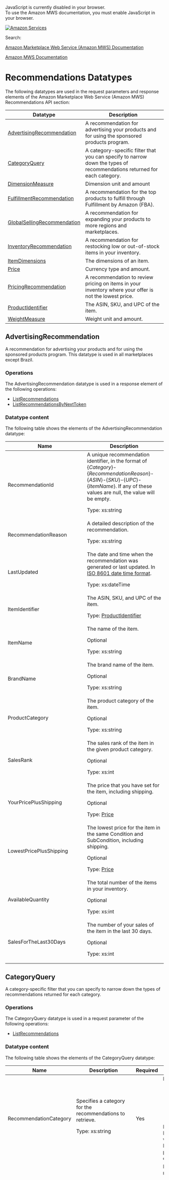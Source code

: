 <div id="MWSDX_noscript">

JavaScript is currently disabled in your browser.  
To use the Amazon MWS documentation, you must enable JavaScript in your
browser.

</div>

<div id="MWSDX_divtop">

[![Amazon
Services](https://images-na.ssl-images-amazon.com/images/G/08/mwsportal/fr_FR/amazonservices.gif "Amazon Services")](http://services.amazon.fr)

<div id="MWSDX_search">

<span id="MWSDX_searchlbl">Search:</span>

</div>

  
<span id="MWSDX_titlebar">[Amazon Marketplace Web Service (Amazon MWS)
Documentation](https://developer.amazonservices.fr/gp/mws/docs.html)</span>

</div>

<div id="MWSDX_divbottom">

<div id="MWSDX_divleft">

<div id="MWSDX_toc">

</div>

</div>

<div id="MWSDX_divright">

<div id="MWSDX_content">

<span id="MWSDX_breadcrumbs">[Amazon MWS
Documentation](https://developer.amazonservices.fr/gp/mws/docs.html)</span>

<div id="Recommendations_Datatypes" class="nested0">

# Recommendations Datatypes

<div class="body">

The following datatypes are used in the request parameters and response
elements of the <span class="ph">Amazon Marketplace Web Service (Amazon
MWS)</span> <span class="ph">Recommendations API section</span>:

<div class="tablenoborder">

| Datatype                                                                                                                                                                                                                                      | Description                                                                                                                                     |
|-----------------------------------------------------------------------------------------------------------------------------------------------------------------------------------------------------------------------------------------------|-------------------------------------------------------------------------------------------------------------------------------------------------|
| <a href="#AdvertisingRecommendation" class="xref" title="A recommendation for advertising your products and for using the sponsored products program. This datatype is used in all marketplaces except Brazil.">AdvertisingRecommendation</a> | <span class="ph">A recommendation for advertising your products and for using the sponsored products program.</span>                            |
| <a href="#CategoryQuery" class="xref" title="A category-specific filter that you can specify to narrow down the types of recommendations returned for each category.">CategoryQuery</a>                                                       | <span class="ph">A category-specific filter that you can specify to narrow down the types of recommendations returned for each category.</span> |
| <a href="#DimensionMeasure" class="xref">DimensionMeasure</a>                                                                                                                                                                                 | <span class="ph">Dimension unit and amount</span>                                                                                               |
| <a href="#FulfillmentRecommendation" class="xref" title="A recommendation for the top products to fulfill through Fulfillment by Amazon (FBA). This datatype is used in all marketplaces except Brazil.">FulfillmentRecommendation</a>        | <span class="ph">A recommendation for the top products to fulfill through Fulfillment by Amazon (FBA).</span>                                   |
| <a href="#GlobalSellingRecommendation" class="xref" title="A recommendation for expanding your products to more regions and marketplaces.">GlobalSellingRecommendation</a>                                                                    | <span class="ph">A recommendation for expanding your products to more regions and marketplaces.</span>                                          |
| <a href="#InventoryRecommendation" class="xref" title="A recommendation for restocking low or out-of-stock items in your inventory.">InventoryRecommendation</a>                                                                              | <span class="ph">A recommendation for restocking low or out-of-stock items in your inventory.</span>                                            |
| <a href="#ItemDimensions" class="xref" title="The dimensions of an item.">ItemDimensions</a>                                                                                                                                                  | <span class="ph">The dimensions of an item.</span>                                                                                              |
| <a href="#Price" class="xref" title="Currency type and amount.">Price</a>                                                                                                                                                                     | <span class="ph">Currency type and amount.</span>                                                                                               |
| <a href="#PricingRecommendation" class="xref" title="A recommendation to review pricing on items in your inventory where your offer is not the lowest price.">PricingRecommendation</a>                                                       | <span class="ph">A recommendation to review pricing on items in your inventory where your offer is not the lowest price.</span>                 |
| <a href="#ProductIdentifier" class="xref" title="The ASIN, SKU, and UPC of the item.">ProductIdentifier</a>                                                                                                                                   | <span class="ph">The ASIN, SKU, and UPC of the item.</span>                                                                                     |
| <a href="#WeightMeasure" class="xref" title="Weight unit and amount.">WeightMeasure</a>                                                                                                                                                       | <span class="ph">Weight unit and amount.</span>                                                                                                 |

</div>

</div>

<div id="AdvertisingRecommendation" class="topic nested1">

## AdvertisingRecommendation

<div class="body">

<span class="ph">A recommendation for advertising your products and for
using the sponsored products program.</span> <span class="ph">This
datatype is used in all marketplaces except Brazil.</span>

<div class="section">

### Operations

The <span class="keyword parmname">AdvertisingRecommendation</span>
datatype is used in a response element of the following operations:

-   <a href="Recommendations_ListRecommendations.md" class="xref" title="Returns your active recommendations for a specific category or for all categories for a specific marketplace.">ListRecommendations</a>
-   <a href="Recommendations_ListRecommendationsByNextToken.md" class="xref" title="Returns the next page of recommendations using the NextToken parameter.">ListRecommendationsByNextToken</a>

</div>

<div class="section">

### Datatype content

The following table shows the elements of the <span
class="keyword parmname">AdvertisingRecommendation</span> datatype:

<div class="tablenoborder">

<table class="table" data-cellpadding="4" data-cellspacing="0" data-summary="" data-frame="border" data-border="1" data-rules="all">
<colgroup>
<col style="width: 50%" />
<col style="width: 50%" />
</colgroup>
<thead class="thead" data-align="left">
<tr class="header row">
<th id="d265800e393" class="entry" data-valign="top" width="33.33333333333333%">Name</th>
<th id="d265800e396" class="entry" data-valign="top" width="66.66666666666666%">Description</th>
</tr>
</thead>
<tbody class="tbody">
<tr class="odd row">
<td class="entry" data-valign="top" width="33.33333333333333%" headers="d265800e393 "><span class="keyword parmname">RecommendationId</span></td>
<td class="entry" data-valign="top" width="66.66666666666666%" headers="d265800e396 ">A unique recommendation identifier, in the format of {<var class="keyword varname">Category</var>}-{<var class="keyword varname">RecommendationReason</var>}-{<var class="keyword varname">ASIN</var>}-{<var class="keyword varname">SKU</var>}-{<var class="keyword varname">UPC</var>}-{<var class="keyword varname">ItemName</var>}. If any of these values are null, the value will be empty.
<p><span class="ph">Type: xs:string</span></p></td>
</tr>
<tr class="even row">
<td class="entry" data-valign="top" width="33.33333333333333%" headers="d265800e393 "><span class="keyword parmname">RecommendationReason</span></td>
<td class="entry" data-valign="top" width="66.66666666666666%" headers="d265800e396 ">A detailed description of the recommendation.
<p><span class="ph">Type: xs:string</span></p></td>
</tr>
<tr class="odd row">
<td class="entry" data-valign="top" width="33.33333333333333%" headers="d265800e393 "><span class="keyword parmname">LastUpdated</span></td>
<td class="entry" data-valign="top" width="66.66666666666666%" headers="d265800e396 ">The date and time when the recommendation was generated or last updated. In <span class="ph"><a href="../dev_guide/DG_ISO8601.md" class="xref">ISO 8601 date time format</a></span>.
<p><span class="ph">Type: xs:dateTime</span></p></td>
</tr>
<tr class="even row">
<td class="entry" data-valign="top" width="33.33333333333333%" headers="d265800e393 "><span class="keyword parmname">ItemIdentifier</span></td>
<td class="entry" data-valign="top" width="66.66666666666666%" headers="d265800e396 ">The ASIN, SKU, and UPC of the item.
<p>Type: <a href="#ProductIdentifier" class="xref" title="The ASIN, SKU, and UPC of the item.">ProductIdentifier</a></p></td>
</tr>
<tr class="odd row">
<td class="entry" data-valign="top" width="33.33333333333333%" headers="d265800e393 "><span class="keyword parmname">ItemName</span></td>
<td class="entry" data-valign="top" width="66.66666666666666%" headers="d265800e396 ">The name of the item.
<p>Optional</p>
<p><span class="ph">Type: xs:string</span></p></td>
</tr>
<tr class="even row">
<td class="entry" data-valign="top" width="33.33333333333333%" headers="d265800e393 "><span class="keyword parmname">BrandName</span></td>
<td class="entry" data-valign="top" width="66.66666666666666%" headers="d265800e396 ">The brand name of the item.
<p>Optional</p>
<p><span class="ph">Type: xs:string</span></p></td>
</tr>
<tr class="odd row">
<td class="entry" data-valign="top" width="33.33333333333333%" headers="d265800e393 "><span class="keyword parmname">ProductCategory</span></td>
<td class="entry" data-valign="top" width="66.66666666666666%" headers="d265800e396 ">The product category of the item.
<p>Optional</p>
<p><span class="ph">Type: xs:string</span></p></td>
</tr>
<tr class="even row">
<td class="entry" data-valign="top" width="33.33333333333333%" headers="d265800e393 "><span class="keyword parmname">SalesRank</span></td>
<td class="entry" data-valign="top" width="66.66666666666666%" headers="d265800e396 ">The sales rank of the item in the given product category.
<p>Optional</p>
<p><span class="ph">Type: xs:int</span></p></td>
</tr>
<tr class="odd row">
<td class="entry" data-valign="top" width="33.33333333333333%" headers="d265800e393 "><span class="keyword parmname">YourPricePlusShipping</span></td>
<td class="entry" data-valign="top" width="66.66666666666666%" headers="d265800e396 ">The price that you have set for the item, including shipping.
<p>Optional</p>
<p>Type: <a href="#Price" class="xref" title="Currency type and amount.">Price</a></p></td>
</tr>
<tr class="even row">
<td class="entry" data-valign="top" width="33.33333333333333%" headers="d265800e393 "><span class="keyword parmname">LowestPricePlusShipping</span></td>
<td class="entry" data-valign="top" width="66.66666666666666%" headers="d265800e396 ">The lowest price for the item in the same <span class="keyword parmname">Condition</span> and <span class="keyword parmname">SubCondition</span>, including shipping.
<p>Optional</p>
<p>Type: <a href="#Price" class="xref" title="Currency type and amount.">Price</a></p></td>
</tr>
<tr class="odd row">
<td class="entry" data-valign="top" width="33.33333333333333%" headers="d265800e393 "><span class="keyword parmname">AvailableQuantity</span></td>
<td class="entry" data-valign="top" width="66.66666666666666%" headers="d265800e396 ">The total number of the items in your inventory.
<p>Optional</p>
<p><span class="ph">Type: xs:int</span></p></td>
</tr>
<tr class="even row">
<td class="entry" data-valign="top" width="33.33333333333333%" headers="d265800e393 "><span class="keyword parmname">SalesForTheLast30Days</span></td>
<td class="entry" data-valign="top" width="66.66666666666666%" headers="d265800e396 ">The number of your sales of the item in the last 30 days.
<p>Optional</p>
<p><span class="ph">Type: xs:int</span></p></td>
</tr>
</tbody>
</table>

</div>

</div>

</div>

</div>

<div id="CategoryQuery" class="topic nested1">

## CategoryQuery

<div class="body">

<span class="ph">A category-specific filter that you can specify to
narrow down the types of recommendations returned for each
category.</span>

<div class="section">

### Operations

The <span class="keyword parmname">CategoryQuery</span> datatype is used
in a request parameter of the following operations:

-   <a href="Recommendations_ListRecommendations.md" class="xref" title="Returns your active recommendations for a specific category or for all categories for a specific marketplace.">ListRecommendations</a>

</div>

<div class="section">

### Datatype content

The following table shows the elements of the <span
class="keyword parmname">CategoryQuery</span> datatype:

<div class="tablenoborder">

<table class="table" data-cellpadding="4" data-cellspacing="0" data-summary="" data-frame="border" data-border="1" data-rules="all">
<colgroup>
<col style="width: 25%" />
<col style="width: 25%" />
<col style="width: 25%" />
<col style="width: 25%" />
</colgroup>
<thead class="thead" data-align="left">
<tr class="header row">
<th id="d265800e775" class="entry" data-valign="top" width="22.22222222222222%">Name</th>
<th id="d265800e778" class="entry" data-valign="top" width="33.33333333333333%">Description</th>
<th id="d265800e781" class="entry" data-valign="top" width="11.11111111111111%">Required</th>
<th id="d265800e784" class="entry" data-valign="top" width="33.33333333333333%">Valid values</th>
</tr>
</thead>
<tbody class="tbody">
<tr class="odd row">
<td class="entry" data-valign="top" width="22.22222222222222%" headers="d265800e775 "><span class="keyword parmname">RecommendationCategory</span></td>
<td class="entry" data-valign="top" width="33.33333333333333%" headers="d265800e778 ">Specifies a category for the recommendations to retrieve.
<p><span class="ph">Type: xs:string</span></p></td>
<td class="entry" data-valign="top" width="11.11111111111111%" headers="d265800e781 ">Yes</td>
<td class="entry" data-valign="top" width="33.33333333333333%" headers="d265800e784 "><span class="keyword parmname">RecommendationCategory</span> values:
<ul>
<li><var class="keyword varname">Selection</var></li>
<li><var class="keyword varname">Fulfillment</var></li>
<li><var class="keyword varname">ListingQuality</var></li>
<li><var class="keyword varname">GlobalSelling</var></li>
<li><var class="keyword varname">Advertising</var></li>
</ul>
<div class="note note">
<span class="notetitle">Note:</span> If you specify a <span class="keyword parmname">RecommendationCategory</span> value here that was not specified in the <span class="keyword parmname">RecommendationCategory</span> request parameter to the <span class="keyword apiname">ListRecommendations</span> operation, then this value is ignored.
</div></td>
</tr>
<tr class="even row">
<td class="entry" data-valign="top" width="22.22222222222222%" headers="d265800e775 "><span class="keyword parmname">FilterOptions</span></td>
<td class="entry" data-valign="top" width="33.33333333333333%" headers="d265800e778 ">Specifies the filters to apply to narrow down the recommendations to return for the given recommendation category.
<p>Filters are specified as a list of <var class="keyword varname">FilterName=FilterValue</var> pairs. For more information, see the <a href="Recommendations_ListRecommendations.md#Examples" class="xref">examples</a> for the <span class="keyword apiname">ListRecommendations</span> operation.</p></td>
<td class="entry" data-valign="top" width="11.11111111111111%" headers="d265800e781 ">Yes</td>
<td class="entry" data-valign="top" width="33.33333333333333%" headers="d265800e784 "><span class="keyword parmname">FilterOptions</span> values for <var class="keyword varname">ListingQuality</var> recommendations:
<ul>
<li><var class="keyword varname">QualitySet=Defect</var> Filter for listings that have a defect, but the listing is still valid. For example, this query will return listings where there is no detailed description.</li>
<li><var class="keyword varname">QualitySet=Quarantine</var> Filter for listings that are being suppressed from the catalog because they do not meet Amazon's standards. For example, this query will return listings where there is no main image.</li>
<li><var class="keyword varname">ListingStatus=Active</var> Filter for active inventory items only. Returns items within inventory that are set to active status.</li>
<li><var class="keyword varname">ListingStatus=Inactive</var> Filter for inactive inventory items only. Returns items within inventory that are set to inactive status.</li>
</ul>
<p><span class="keyword parmname">FilterOptions</span> values for <var class="keyword varname">Selection</var>, <var class="keyword varname">Fulfillment</var>, <var class="keyword varname">GlobalSelling</var>, and <var class="keyword varname">Advertising</var> recommendations:</p>
<ul>
<li><var class="keyword varname">BrandName=&lt;BrandName&gt;</var> - Filter for recommendations that apply to the specified brand name.</li>
<li><var class="keyword varname">ProductCategory=&lt;ProductCategory&gt;</var> - Filter for recommendations that apply to the specified product category.</li>
</ul>
<p><span class="keyword parmname">FilterOptions</span> values for <var class="keyword varname">Selection</var> recommendations:</p>
<ul>
<li><var class="keyword varname">IncludeCommonRecommendations=true</var> - Include <var class="keyword varname">Selection</var> recommendations common to all sellers in addition to seller-specific recommendations.</li>
<li><var class="keyword varname">IncludeCommonRecommendations=false</var> - Do not include <var class="keyword varname">Selection</var> recommendations common to all sellers. Only include seller-specific recommendations.</li>
</ul></td>
</tr>
</tbody>
</table>

</div>

</div>

</div>

</div>

<div id="DimensionMeasure" class="topic nested1">

## DimensionMeasure

<div class="body">

<div class="section">

### Operations

The <span class="keyword parmname">DimensionMeasure</span> datatype is
used in a response element of the following operations:

-   <a href="Recommendations_ListRecommendations.md" class="xref" title="Returns your active recommendations for a specific category or for all categories for a specific marketplace.">ListRecommendations</a>
-   <a href="Recommendations_ListRecommendationsByNextToken.md" class="xref" title="Returns the next page of recommendations using the NextToken parameter.">ListRecommendationsByNextToken</a>

</div>

<div class="section">

### Datatype content

The following table shows the elements of the <span
class="keyword parmname">DimensionMeasure</span> datatype:

<div class="tablenoborder">

<table id="DimensionMeasure__table_o4g_glf_hk" class="table" data-cellpadding="4" data-cellspacing="0" data-summary="" data-frame="border" data-border="1" data-rules="all">
<colgroup>
<col style="width: 50%" />
<col style="width: 50%" />
</colgroup>
<thead class="thead" data-align="left">
<tr class="header row">
<th id="d265800e1074" class="entry" data-valign="top" width="33.33333333333333%">Name</th>
<th id="d265800e1077" class="entry" data-valign="top" width="66.66666666666666%">Description</th>
</tr>
</thead>
<tbody class="tbody">
<tr class="odd row">
<td class="entry" data-valign="top" width="33.33333333333333%" headers="d265800e1074 "><span class="keyword parmname">Value</span></td>
<td class="entry" data-valign="top" width="66.66666666666666%" headers="d265800e1077 ">The value of the measurement.
<p><span class="ph">Type: xs:decimal</span></p></td>
</tr>
<tr class="even row">
<td class="entry" data-valign="top" width="33.33333333333333%" headers="d265800e1074 "><span class="keyword parmname">Unit</span></td>
<td class="entry" data-valign="top" width="66.66666666666666%" headers="d265800e1077 ">The unit of the measurement.
<p><span class="ph">Type: xs:string</span></p></td>
</tr>
</tbody>
</table>

</div>

</div>

</div>

</div>

<div id="FulfillmentRecommendation" class="topic nested1">

## FulfillmentRecommendation

<div class="body">

<span class="ph">A recommendation for the top products to fulfill
through Fulfillment by Amazon (FBA).</span> <span class="ph">This
datatype is used in all marketplaces except Brazil.</span>

<div class="section">

### Operations

The <span class="keyword parmname">FulfillmentRecommendation</span>
datatype is used in a response element of the following operations:

-   <a href="Recommendations_ListRecommendations.md" class="xref" title="Returns your active recommendations for a specific category or for all categories for a specific marketplace.">ListRecommendations</a>
-   <a href="Recommendations_ListRecommendationsByNextToken.md" class="xref" title="Returns the next page of recommendations using the NextToken parameter.">ListRecommendationsByNextToken</a>

</div>

<div class="section">

### Datatype content

The following table shows the elements of the <span
class="keyword parmname">FulfillmentRecommendation</span> datatype:

<div class="tablenoborder">

<table class="table" data-cellpadding="4" data-cellspacing="0" data-summary="" data-frame="border" data-border="1" data-rules="all">
<colgroup>
<col style="width: 50%" />
<col style="width: 50%" />
</colgroup>
<thead class="thead" data-align="left">
<tr class="header row">
<th id="d265800e1232" class="entry" data-valign="top" width="33.33333333333333%">Name</th>
<th id="d265800e1235" class="entry" data-valign="top" width="66.66666666666666%">Description</th>
</tr>
</thead>
<tbody class="tbody">
<tr class="odd row">
<td class="entry" data-valign="top" width="33.33333333333333%" headers="d265800e1232 "><span class="keyword parmname">RecommendationId</span></td>
<td class="entry" data-valign="top" width="66.66666666666666%" headers="d265800e1235 ">A unique recommendation identifier, in the format of {<var class="keyword varname">Category</var>}-{<var class="keyword varname">RecommendationReason</var>}-{<var class="keyword varname">ASIN</var>}-{<var class="keyword varname">SKU</var>}-{<var class="keyword varname">UPC</var>}-{<var class="keyword varname">ItemName</var>}. If any of these values are null, the value will be empty.
<p><span class="ph">Type: xs:string</span></p></td>
</tr>
<tr class="even row">
<td class="entry" data-valign="top" width="33.33333333333333%" headers="d265800e1232 "><span class="keyword parmname">RecommendationReason</span></td>
<td class="entry" data-valign="top" width="66.66666666666666%" headers="d265800e1235 ">A detailed description of the recommendation.
<p><span class="ph">Type: xs:string</span></p></td>
</tr>
<tr class="odd row">
<td class="entry" data-valign="top" width="33.33333333333333%" headers="d265800e1232 "><span class="keyword parmname">LastUpdated</span></td>
<td class="entry" data-valign="top" width="66.66666666666666%" headers="d265800e1235 ">The date and time when the recommendation was generated or last updated. In <span class="ph"><a href="../dev_guide/DG_ISO8601.md" class="xref">ISO 8601 date time format</a></span>.
<p><span class="ph">Type: xs:dateTime</span></p></td>
</tr>
<tr class="even row">
<td class="entry" data-valign="top" width="33.33333333333333%" headers="d265800e1232 "><span class="keyword parmname">ItemIdentifier</span></td>
<td class="entry" data-valign="top" width="66.66666666666666%" headers="d265800e1235 ">The ASIN, SKU, and UPC of the item.
<p>Type: <a href="#ProductIdentifier" class="xref" title="The ASIN, SKU, and UPC of the item.">ProductIdentifier</a></p></td>
</tr>
<tr class="odd row">
<td class="entry" data-valign="top" width="33.33333333333333%" headers="d265800e1232 "><span class="keyword parmname">ItemName</span></td>
<td class="entry" data-valign="top" width="66.66666666666666%" headers="d265800e1235 ">The name of the item.
<p>Optional</p>
<p><span class="ph">Type: xs:string</span></p></td>
</tr>
<tr class="even row">
<td class="entry" data-valign="top" width="33.33333333333333%" headers="d265800e1232 "><span class="keyword parmname">BrandName</span></td>
<td class="entry" data-valign="top" width="66.66666666666666%" headers="d265800e1235 ">The brand name of the item.
<p>Optional</p>
<p><span class="ph">Type: xs:string</span></p></td>
</tr>
<tr class="odd row">
<td class="entry" data-valign="top" width="33.33333333333333%" headers="d265800e1232 "><span class="keyword parmname">ProductCategory</span></td>
<td class="entry" data-valign="top" width="66.66666666666666%" headers="d265800e1235 ">The product category of the item.
<p>Optional</p>
<p><span class="ph">Type: xs:string</span></p></td>
</tr>
<tr class="even row">
<td class="entry" data-valign="top" width="33.33333333333333%" headers="d265800e1232 "><span class="keyword parmname">SalesRank</span></td>
<td class="entry" data-valign="top" width="66.66666666666666%" headers="d265800e1235 ">The sales rank of the item in the given product category.
<p>Optional</p>
<p><span class="ph">Type: xs:int</span></p></td>
</tr>
<tr class="odd row">
<td class="entry" data-valign="top" width="33.33333333333333%" headers="d265800e1232 "><span class="keyword parmname">BuyboxPrice</span></td>
<td class="entry" data-valign="top" width="66.66666666666666%" headers="d265800e1235 ">The price of the item that is displayed in the Buy Box.
<p>Optional</p>
<p>Type: <a href="#Price" class="xref" title="Currency type and amount.">Price</a></p></td>
</tr>
<tr class="even row">
<td class="entry" data-valign="top" width="33.33333333333333%" headers="d265800e1232 "><span class="keyword parmname">NumberOfOffers</span></td>
<td class="entry" data-valign="top" width="66.66666666666666%" headers="d265800e1235 ">The number of current offers for the item.
<p>Optional</p>
<p><span class="ph">Type: xs:int</span></p></td>
</tr>
<tr class="odd row">
<td class="entry" data-valign="top" width="33.33333333333333%" headers="d265800e1232 "><span class="keyword parmname">NumberOfOffersFulfilledByAmazon</span></td>
<td class="entry" data-valign="top" width="66.66666666666666%" headers="d265800e1235 ">The number of current offers for the item that are fulfilled by Amazon.
<p>Optional</p>
<p><span class="ph">Type: xs:int</span></p></td>
</tr>
<tr class="even row">
<td class="entry" data-valign="top" width="33.33333333333333%" headers="d265800e1232 "><span class="keyword parmname">AverageCustomerReview</span></td>
<td class="entry" data-valign="top" width="66.66666666666666%" headers="d265800e1235 ">The average customer review of the item.
<p>Optional</p>
<p><span class="ph">Type: xs:decimal</span></p></td>
</tr>
<tr class="odd row">
<td class="entry" data-valign="top" width="33.33333333333333%" headers="d265800e1232 "><span class="keyword parmname">NumberOfCustomerReviews</span></td>
<td class="entry" data-valign="top" width="66.66666666666666%" headers="d265800e1235 ">The number of customer reviews for the item.
<p>Optional</p>
<p><span class="ph">Type: xs:int</span></p></td>
</tr>
<tr class="even row">
<td class="entry" data-valign="top" width="33.33333333333333%" headers="d265800e1232 "><span class="keyword parmname">ItemDimensions</span></td>
<td class="entry" data-valign="top" width="66.66666666666666%" headers="d265800e1235 ">The dimensions of the item.
<p>Optional</p>
<p>Type: <a href="#ItemDimensions" class="xref" title="The dimensions of an item.">ItemDimensions</a></p></td>
</tr>
</tbody>
</table>

</div>

</div>

</div>

</div>

<div id="GlobalSellingRecommendation" class="topic nested1">

## GlobalSellingRecommendation

<div class="body">

<span class="ph">A recommendation for expanding your products to more
regions and marketplaces.</span>

<div class="section">

### Operations

The <span class="keyword parmname">GlobalSellingRecommendation</span>
datatype is used in a response element of the following operations:

-   <a href="Recommendations_ListRecommendations.md" class="xref" title="Returns your active recommendations for a specific category or for all categories for a specific marketplace.">ListRecommendations</a>
-   <a href="Recommendations_ListRecommendationsByNextToken.md" class="xref" title="Returns the next page of recommendations using the NextToken parameter.">ListRecommendationsByNextToken</a>

</div>

<div class="section">

### Datatype content

The following table shows the elements of the <span
class="keyword parmname">GlobalSellingRecommendation</span> datatype:

<div class="tablenoborder">

<table id="GlobalSellingRecommendation__table_xjs_clb_3p" class="table" data-cellpadding="4" data-cellspacing="0" data-summary="" data-frame="border" data-border="1" data-rules="all">
<colgroup>
<col style="width: 50%" />
<col style="width: 50%" />
</colgroup>
<thead class="thead" data-align="left">
<tr class="header row">
<th id="d265800e1654" class="entry" data-valign="top" width="33.33333333333333%">Name</th>
<th id="d265800e1657" class="entry" data-valign="top" width="66.66666666666666%">Description</th>
</tr>
</thead>
<tbody class="tbody">
<tr class="odd row">
<td class="entry" data-valign="top" width="33.33333333333333%" headers="d265800e1654 "><span class="keyword parmname">RecommendationId</span></td>
<td class="entry" data-valign="top" width="66.66666666666666%" headers="d265800e1657 ">A unique recommendation identifier, in the format of {<var class="keyword varname">Category</var>}-{<var class="keyword varname">RecommendationReason</var>}-{<var class="keyword varname">ASIN</var>}-{<var class="keyword varname">SKU</var>}-{<var class="keyword varname">UPC</var>}-{<var class="keyword varname">ItemName</var>}. If any of these values are null, the value will be empty.
<p><span class="ph">Type: xs:string</span></p></td>
</tr>
<tr class="even row">
<td class="entry" data-valign="top" width="33.33333333333333%" headers="d265800e1654 "><span class="keyword parmname">RecommendationReason</span></td>
<td class="entry" data-valign="top" width="66.66666666666666%" headers="d265800e1657 ">A detailed description of the recommendation.
<p><span class="ph">Type: xs:string</span></p></td>
</tr>
<tr class="odd row">
<td class="entry" data-valign="top" width="33.33333333333333%" headers="d265800e1654 "><span class="keyword parmname">LastUpdated</span></td>
<td class="entry" data-valign="top" width="66.66666666666666%" headers="d265800e1657 ">The date and time when the recommendation was generated or last updated. In <span class="ph"><a href="../dev_guide/DG_ISO8601.md" class="xref">ISO 8601 date time format</a></span>.
<p><span class="ph">Type: xs:dateTime</span></p></td>
</tr>
<tr class="even row">
<td class="entry" data-valign="top" width="33.33333333333333%" headers="d265800e1654 "><span class="keyword parmname">ItemIdentifier</span></td>
<td class="entry" data-valign="top" width="66.66666666666666%" headers="d265800e1657 ">The ASIN, SKU, and UPC of the item.
<p>Type: <a href="#ProductIdentifier" class="xref" title="The ASIN, SKU, and UPC of the item.">ProductIdentifier</a></p></td>
</tr>
<tr class="odd row">
<td class="entry" data-valign="top" width="33.33333333333333%" headers="d265800e1654 "><span class="keyword parmname">ItemName</span></td>
<td class="entry" data-valign="top" width="66.66666666666666%" headers="d265800e1657 ">The name of the item.
<p>Optional</p>
<p><span class="ph">Type: xs:string</span></p></td>
</tr>
<tr class="even row">
<td class="entry" data-valign="top" width="33.33333333333333%" headers="d265800e1654 "><span class="keyword parmname">BrandName</span></td>
<td class="entry" data-valign="top" width="66.66666666666666%" headers="d265800e1657 ">The brand name of the item.
<p>Optional</p>
<p><span class="ph">Type: xs:string</span></p></td>
</tr>
<tr class="odd row">
<td class="entry" data-valign="top" width="33.33333333333333%" headers="d265800e1654 "><span class="keyword parmname">ProductCategory</span></td>
<td class="entry" data-valign="top" width="66.66666666666666%" headers="d265800e1657 ">The product category of the item.
<p>Optional</p>
<p><span class="ph">Type: xs:string</span></p></td>
</tr>
<tr class="even row">
<td class="entry" data-valign="top" width="33.33333333333333%" headers="d265800e1654 "><span class="keyword parmname">SalesRank</span></td>
<td class="entry" data-valign="top" width="66.66666666666666%" headers="d265800e1657 ">The sales rank of the item in the given product category.
<p>Optional</p>
<p><span class="ph">Type: xs:int</span></p></td>
</tr>
<tr class="odd row">
<td class="entry" data-valign="top" width="33.33333333333333%" headers="d265800e1654 "><span class="keyword parmname">BuyboxPrice</span></td>
<td class="entry" data-valign="top" width="66.66666666666666%" headers="d265800e1657 ">The price of the item that is displayed in the Buy Box.
<p>Optional</p>
<p>Type: <a href="#Price" class="xref" title="Currency type and amount.">Price</a></p></td>
</tr>
<tr class="even row">
<td class="entry" data-valign="top" width="33.33333333333333%" headers="d265800e1654 "><span class="keyword parmname">NumberOfOffers</span></td>
<td class="entry" data-valign="top" width="66.66666666666666%" headers="d265800e1657 ">The number of current offers for the item.
<p>Optional</p>
<p><span class="ph">Type: xs:int</span></p></td>
</tr>
<tr class="odd row">
<td class="entry" data-valign="top" width="33.33333333333333%" headers="d265800e1654 "><span class="keyword parmname">NumberOfOffersFulfilledByAmazon</span></td>
<td class="entry" data-valign="top" width="66.66666666666666%" headers="d265800e1657 ">The number of current offers for the item that are fulfilled by Amazon.
<p>Optional</p>
<p><span class="ph">Type: xs:int</span></p></td>
</tr>
<tr class="even row">
<td class="entry" data-valign="top" width="33.33333333333333%" headers="d265800e1654 "><span class="keyword parmname">AverageCustomerReview</span></td>
<td class="entry" data-valign="top" width="66.66666666666666%" headers="d265800e1657 ">The average customer review of the item.
<p>Optional</p>
<p><span class="ph">Type: xs:decimal</span></p></td>
</tr>
<tr class="odd row">
<td class="entry" data-valign="top" width="33.33333333333333%" headers="d265800e1654 "><span class="keyword parmname">NumberOfCustomerReviews</span></td>
<td class="entry" data-valign="top" width="66.66666666666666%" headers="d265800e1657 ">The number of customer reviews for the item.
<p>Optional</p>
<p><span class="ph">Type: xs:int</span></p></td>
</tr>
<tr class="even row">
<td class="entry" data-valign="top" width="33.33333333333333%" headers="d265800e1654 "><span class="keyword parmname">ItemDimensions</span></td>
<td class="entry" data-valign="top" width="66.66666666666666%" headers="d265800e1657 ">The dimensions of the item.
<p>Optional</p>
<p>Type: <a href="#ItemDimensions" class="xref" title="The dimensions of an item.">ItemDimensions</a></p></td>
</tr>
</tbody>
</table>

</div>

</div>

</div>

</div>

<div id="InventoryRecommendation" class="topic nested1">

## InventoryRecommendation

<div class="body">

<span class="ph">A recommendation for restocking low or out-of-stock
items in your inventory.</span>

<div class="section">

### Operations

The <span class="keyword parmname">InventoryRecommendation</span>
datatype is used in a response element of the following operations:

-   <a href="Recommendations_ListRecommendations.md" class="xref" title="Returns your active recommendations for a specific category or for all categories for a specific marketplace.">ListRecommendations</a>
-   <a href="Recommendations_ListRecommendationsByNextToken.md" class="xref" title="Returns the next page of recommendations using the NextToken parameter.">ListRecommendationsByNextToken</a>

</div>

<div class="section">

### Datatype content

The following table shows the elements of the <span
class="keyword parmname">InventoryRecommendation</span> datatype:

<div class="tablenoborder">

<table class="table" data-cellpadding="4" data-cellspacing="0" data-summary="" data-frame="border" data-border="1" data-rules="all">
<colgroup>
<col style="width: 50%" />
<col style="width: 50%" />
</colgroup>
<thead class="thead" data-align="left">
<tr class="header row">
<th id="d265800e2078" class="entry" data-valign="top" width="33.33333333333333%">Name</th>
<th id="d265800e2081" class="entry" data-valign="top" width="66.66666666666666%">Description</th>
</tr>
</thead>
<tbody class="tbody">
<tr class="odd row">
<td class="entry" data-valign="top" width="33.33333333333333%" headers="d265800e2078 "><span class="keyword parmname">RecommendationId</span></td>
<td class="entry" data-valign="top" width="66.66666666666666%" headers="d265800e2081 ">A unique recommendation identifier, in the format of {<var class="keyword varname">Category</var>}-{<var class="keyword varname">RecommendationReason</var>}-{<var class="keyword varname">ASIN</var>}-{<var class="keyword varname">SKU</var>}-{<var class="keyword varname">UPC</var>}-{<var class="keyword varname">ItemName</var>}. If any of these values are null, the value will be empty.
<p><span class="ph">Type: xs:string</span></p></td>
</tr>
<tr class="even row">
<td class="entry" data-valign="top" width="33.33333333333333%" headers="d265800e2078 "><span class="keyword parmname">RecommendationReason</span></td>
<td class="entry" data-valign="top" width="66.66666666666666%" headers="d265800e2081 ">A detailed description of the recommendation.
<p><span class="ph">Type: xs:string</span></p></td>
</tr>
<tr class="odd row">
<td class="entry" data-valign="top" width="33.33333333333333%" headers="d265800e2078 "><span class="keyword parmname">LastUpdated</span></td>
<td class="entry" data-valign="top" width="66.66666666666666%" headers="d265800e2081 ">The date and time when the recommendation was generated or last updated. In <span class="ph"><a href="../dev_guide/DG_ISO8601.md" class="xref">ISO 8601 date time format</a></span>.
<p><span class="ph">Type: xs:dateTime</span></p></td>
</tr>
<tr class="even row">
<td class="entry" data-valign="top" width="33.33333333333333%" headers="d265800e2078 "><span class="keyword parmname">ItemIdentifier</span></td>
<td class="entry" data-valign="top" width="66.66666666666666%" headers="d265800e2081 ">The ASIN, SKU, and UPC of the item.
<p>Type: <a href="#ProductIdentifier" class="xref" title="The ASIN, SKU, and UPC of the item.">ProductIdentifier</a></p></td>
</tr>
<tr class="odd row">
<td class="entry" data-valign="top" width="33.33333333333333%" headers="d265800e2078 "><span class="keyword parmname">ItemName</span></td>
<td class="entry" data-valign="top" width="66.66666666666666%" headers="d265800e2081 ">The name of the item.
<p>Optional</p>
<p><span class="ph">Type: xs:string</span></p></td>
</tr>
<tr class="even row">
<td class="entry" data-valign="top" width="33.33333333333333%" headers="d265800e2078 "><span class="keyword parmname">FulfillmentChannel</span></td>
<td class="entry" data-valign="top" width="66.66666666666666%" headers="d265800e2081 "><span class="keyword parmname">FulfillmentChannel</span> values:
<ul>
<li><var class="keyword varname">MFN</var> Indicates that you are fulfilling the item.</li>
<li><var class="keyword varname">AFN</var> Indicates that Amazon is fulfilling the item.</li>
</ul>
<p>Optional</p>
<p><span class="ph">Type: xs:string</span></p></td>
</tr>
<tr class="odd row">
<td class="entry" data-valign="top" width="33.33333333333333%" headers="d265800e2078 "><span class="keyword parmname">AvailableQuantity</span></td>
<td class="entry" data-valign="top" width="66.66666666666666%" headers="d265800e2081 ">The total number of the items in your inventory.
<p>Optional</p>
<p><span class="ph">Type: xs:int</span></p></td>
</tr>
<tr class="even row">
<td class="entry" data-valign="top" width="33.33333333333333%" headers="d265800e2078 "><span class="keyword parmname">DaysUntilStockRunsOut</span></td>
<td class="entry" data-valign="top" width="66.66666666666666%" headers="d265800e2081 ">The estimated number of days until you run out of inventory of the item based on current sales.
<p>Optional</p>
<p><span class="ph">Type: xs:int</span></p></td>
</tr>
<tr class="odd row">
<td class="entry" data-valign="top" width="33.33333333333333%" headers="d265800e2078 "><span class="keyword parmname">DaysOutOfStockLast30Days</span></td>
<td class="entry" data-valign="top" width="66.66666666666666%" headers="d265800e2081 ">The number of days in the last 30 days when you were out of stock of the item.
<p>Optional</p>
<p><span class="ph">Type: xs:int</span></p></td>
</tr>
</tbody>
</table>

</div>

</div>

</div>

</div>

<div id="ItemDimensions" class="topic nested1">

## ItemDimensions

<div class="body">

<span class="ph">The dimensions of an item.</span>

<div class="section">

### Operations

The <span class="keyword parmname">ItemDimensions</span> datatype is
used in a response element of the following operations:

-   <a href="Recommendations_ListRecommendations.md" class="xref" title="Returns your active recommendations for a specific category or for all categories for a specific marketplace.">ListRecommendations</a>
-   <a href="Recommendations_ListRecommendationsByNextToken.md" class="xref" title="Returns the next page of recommendations using the NextToken parameter.">ListRecommendationsByNextToken</a>

</div>

<div class="section">

### Datatype content

The following table shows the elements of the <span
class="keyword parmname">ItemDimensions</span> datatype:

<div class="tablenoborder">

<table class="table" data-cellpadding="4" data-cellspacing="0" data-summary="" data-frame="border" data-border="1" data-rules="all">
<colgroup>
<col style="width: 50%" />
<col style="width: 50%" />
</colgroup>
<thead class="thead" data-align="left">
<tr class="header row">
<th id="d265800e2409" class="entry" data-valign="top" width="33.33333333333333%">Name</th>
<th id="d265800e2412" class="entry" data-valign="top" width="66.66666666666666%">Description</th>
</tr>
</thead>
<tbody class="tbody">
<tr class="odd row">
<td class="entry" data-valign="top" width="33.33333333333333%" headers="d265800e2409 "><span class="keyword parmname">Height</span></td>
<td class="entry" data-valign="top" width="66.66666666666666%" headers="d265800e2412 ">The height of the unit.
<p>Type: <a href="#DimensionMeasure" class="xref">DimensionMeasure</a></p></td>
</tr>
<tr class="even row">
<td class="entry" data-valign="top" width="33.33333333333333%" headers="d265800e2409 "><span class="keyword parmname">Width</span></td>
<td class="entry" data-valign="top" width="66.66666666666666%" headers="d265800e2412 ">The width of the unit.
<p>Type: <a href="#DimensionMeasure" class="xref">DimensionMeasure</a></p></td>
</tr>
<tr class="odd row">
<td class="entry" data-valign="top" width="33.33333333333333%" headers="d265800e2409 "><span class="keyword parmname">Length</span></td>
<td class="entry" data-valign="top" width="66.66666666666666%" headers="d265800e2412 ">The length of the unit.
<p>Type: <a href="#DimensionMeasure" class="xref">DimensionMeasure</a></p></td>
</tr>
<tr class="even row">
<td class="entry" data-valign="top" width="33.33333333333333%" headers="d265800e2409 "><span class="keyword parmname">Weight</span></td>
<td class="entry" data-valign="top" width="66.66666666666666%" headers="d265800e2412 ">The weight of the unit.
<p>Type: <a href="#WeightMeasure" class="xref" title="Weight unit and amount.">WeightMeasure</a></p></td>
</tr>
</tbody>
</table>

</div>

</div>

</div>

</div>

<div id="Price" class="topic nested1">

## Price

<div class="body">

<span class="ph">Currency type and amount.</span>

<div class="section">

### Operations

The <span class="keyword parmname">Price</span> datatype is used in a
response element of the following operations:

-   <a href="Recommendations_ListRecommendations.md" class="xref" title="Returns your active recommendations for a specific category or for all categories for a specific marketplace.">ListRecommendations</a>
-   <a href="Recommendations_ListRecommendationsByNextToken.md" class="xref" title="Returns the next page of recommendations using the NextToken parameter.">ListRecommendationsByNextToken</a>

</div>

<div class="section">

### Datatype content

The following table shows the elements of the <span
class="keyword parmname">Price</span> datatype:

<div class="tablenoborder">

<table class="table" data-cellpadding="4" data-cellspacing="0" data-summary="" data-frame="border" data-border="1" data-rules="all">
<colgroup>
<col style="width: 50%" />
<col style="width: 50%" />
</colgroup>
<thead class="thead" data-align="left">
<tr class="header row">
<th id="d265800e2611" class="entry" data-valign="top" width="33.33333333333333%">Name</th>
<th id="d265800e2614" class="entry" data-valign="top" width="66.66666666666666%">Description</th>
</tr>
</thead>
<tbody class="tbody">
<tr class="odd row">
<td class="entry" data-valign="top" width="33.33333333333333%" headers="d265800e2611 "><span class="keyword parmname">CurrencyCode</span></td>
<td class="entry" data-valign="top" width="66.66666666666666%" headers="d265800e2614 ">Three-digit currency code. In <span class="ph"> <a href="../dev_guide/DG_ISO4217.md" class="xref">ISO 4217 format</a> </span>.
<p><span class="ph">Type: xs:string</span></p></td>
</tr>
<tr class="even row">
<td class="entry" data-valign="top" width="33.33333333333333%" headers="d265800e2611 "><span class="keyword parmname">Amount</span></td>
<td class="entry" data-valign="top" width="66.66666666666666%" headers="d265800e2614 ">The currency amount.
<p><span class="ph">Type: xs:decimal</span></p></td>
</tr>
</tbody>
</table>

</div>

</div>

</div>

</div>

<div id="PricingRecommendation" class="topic nested1">

## PricingRecommendation

<div class="body">

<span class="ph">A recommendation to review pricing on items in your
inventory where your offer is not the lowest price.</span>

<div class="section">

### Operations

The <span class="keyword parmname">PricingRecommendation</span> datatype
is used in a response element of the following operations:

-   <a href="Recommendations_ListRecommendations.md" class="xref" title="Returns your active recommendations for a specific category or for all categories for a specific marketplace.">ListRecommendations</a>
-   <a href="Recommendations_ListRecommendationsByNextToken.md" class="xref" title="Returns the next page of recommendations using the NextToken parameter.">ListRecommendationsByNextToken</a>

</div>

<div class="section">

### Datatype content

The following table shows the elements of the <span
class="keyword parmname">PricingRecommendation</span> datatype:

<div class="tablenoborder">

<table class="table" data-cellpadding="4" data-cellspacing="0" data-summary="" data-frame="border" data-border="1" data-rules="all">
<colgroup>
<col style="width: 50%" />
<col style="width: 50%" />
</colgroup>
<thead class="thead" data-align="left">
<tr class="header row">
<th id="d265800e2776" class="entry" data-valign="top" width="33.33333333333333%">Name</th>
<th id="d265800e2779" class="entry" data-valign="top" width="66.66666666666666%">Description</th>
</tr>
</thead>
<tbody class="tbody">
<tr class="odd row">
<td class="entry" data-valign="top" width="33.33333333333333%" headers="d265800e2776 "><span class="keyword parmname">RecommendationId</span></td>
<td class="entry" data-valign="top" width="66.66666666666666%" headers="d265800e2779 ">A unique recommendation identifier, in the format of {<var class="keyword varname">Category</var>}-{<var class="keyword varname">RecommendationReason</var>}-{<var class="keyword varname">ASIN</var>}-{<var class="keyword varname">SKU</var>}-{<var class="keyword varname">UPC</var>}-{<var class="keyword varname">ItemName</var>}. If any of these values are null, the value will be empty.
<p><span class="ph">Type: xs:string</span></p></td>
</tr>
<tr class="even row">
<td class="entry" data-valign="top" width="33.33333333333333%" headers="d265800e2776 "><span class="keyword parmname">RecommendationReason</span></td>
<td class="entry" data-valign="top" width="66.66666666666666%" headers="d265800e2779 ">A detailed description of the recommendation.
<p><span class="ph">Type: xs:string</span></p></td>
</tr>
<tr class="odd row">
<td class="entry" data-valign="top" width="33.33333333333333%" headers="d265800e2776 "><span class="keyword parmname">LastUpdated</span></td>
<td class="entry" data-valign="top" width="66.66666666666666%" headers="d265800e2779 ">The date and time when the recommendation was generated or last updated. In <span class="ph"><a href="../dev_guide/DG_ISO8601.md" class="xref">ISO 8601 date time format</a></span>.
<p><span class="ph">Type: xs:dateTime</span></p></td>
</tr>
<tr class="even row">
<td class="entry" data-valign="top" width="33.33333333333333%" headers="d265800e2776 "><span class="keyword parmname">ItemIdentifier</span></td>
<td class="entry" data-valign="top" width="66.66666666666666%" headers="d265800e2779 ">The ASIN, SKU, and UPC of the item.
<p>Type: <a href="#ProductIdentifier" class="xref" title="The ASIN, SKU, and UPC of the item.">ProductIdentifier</a></p></td>
</tr>
<tr class="odd row">
<td class="entry" data-valign="top" width="33.33333333333333%" headers="d265800e2776 "><span class="keyword parmname">ItemName</span></td>
<td class="entry" data-valign="top" width="66.66666666666666%" headers="d265800e2779 ">The name of the item.
<p>Optional</p>
<p><span class="ph">Type: xs:string</span></p></td>
</tr>
<tr class="even row">
<td class="entry" data-valign="top" width="33.33333333333333%" headers="d265800e2776 "><span class="keyword parmname">Condition</span></td>
<td class="entry" data-valign="top" width="66.66666666666666%" headers="d265800e2779 ">The condition of the item.
<p>Optional</p>
<p><span class="ph">Type: xs:string</span></p></td>
</tr>
<tr class="odd row">
<td class="entry" data-valign="top" width="33.33333333333333%" headers="d265800e2776 "><span class="keyword parmname">SubCondition</span></td>
<td class="entry" data-valign="top" width="66.66666666666666%" headers="d265800e2779 ">The subcondition of the item.
<p>Optional</p>
<p><span class="ph">Type: xs:string</span></p></td>
</tr>
<tr class="even row">
<td class="entry" data-valign="top" width="33.33333333333333%" headers="d265800e2776 "><span class="keyword parmname">FulfillmentChannel</span></td>
<td class="entry" data-valign="top" width="66.66666666666666%" headers="d265800e2779 "><span class="keyword parmname">FulfillmentChannel</span> values:
<ul>
<li><var class="keyword varname">MFN</var> Indicates that you are fulfilling the item.</li>
<li><var class="keyword varname">AFN</var> Indicates that Amazon is fulfilling the item.</li>
</ul>
<p>Optional</p>
<span class="ph">Type: xs:string</span></td>
</tr>
<tr class="odd row">
<td class="entry" data-valign="top" width="33.33333333333333%" headers="d265800e2776 "><span class="keyword parmname">YourPricePlusShipping</span></td>
<td class="entry" data-valign="top" width="66.66666666666666%" headers="d265800e2779 ">The price that you have set for the item, including shipping.
<p>Optional</p>
<p>Type: <a href="#Price" class="xref" title="Currency type and amount.">Price</a></p></td>
</tr>
<tr class="even row">
<td class="entry" data-valign="top" width="33.33333333333333%" headers="d265800e2776 "><span class="keyword parmname">LowestPricePlusShipping</span></td>
<td class="entry" data-valign="top" width="66.66666666666666%" headers="d265800e2779 ">The lowest price for the item in the same <span class="keyword parmname">Condition</span> and <span class="keyword parmname">SubCondition</span>, including shipping.
<p>Optional</p>
<p>Type: <a href="#Price" class="xref" title="Currency type and amount.">Price</a></p></td>
</tr>
<tr class="odd row">
<td class="entry" data-valign="top" width="33.33333333333333%" headers="d265800e2776 "><span class="keyword parmname">PriceDifferenceToLowPrice</span></td>
<td class="entry" data-valign="top" width="66.66666666666666%" headers="d265800e2779 ">The difference between what you are charging for the item and the lowest price for the item in the same <span class="keyword parmname">Condition</span> and <span class="keyword parmname">SubCondition</span>.
<p>Optional</p>
<p>Type: <a href="#Price" class="xref" title="Currency type and amount.">Price</a></p></td>
</tr>
<tr class="even row">
<td class="entry" data-valign="top" width="33.33333333333333%" headers="d265800e2776 "><span class="keyword parmname">MedianPricePlusShipping</span></td>
<td class="entry" data-valign="top" width="66.66666666666666%" headers="d265800e2779 ">The median price for the item in the same <span class="keyword parmname">Condition</span> and <span class="keyword parmname">SubCondition</span>, including shipping.
<p>Optional</p>
<p>Type: <a href="#Price" class="xref" title="Currency type and amount.">Price</a></p></td>
</tr>
<tr class="odd row">
<td class="entry" data-valign="top" width="33.33333333333333%" headers="d265800e2776 "><span class="keyword parmname">LowestMerchantFulfilledOfferPrice</span></td>
<td class="entry" data-valign="top" width="66.66666666666666%" headers="d265800e2779 ">The lowest price for the item in the same <span class="keyword parmname">Condition</span> and <span class="keyword parmname">SubCondition</span> that is fulfilled by a seller.
<p>Optional</p>
<p>Type: <a href="#Price" class="xref" title="Currency type and amount.">Price</a></p></td>
</tr>
<tr class="even row">
<td class="entry" data-valign="top" width="33.33333333333333%" headers="d265800e2776 "><span class="keyword parmname">LowestAmazonFulfilledOfferPrice</span></td>
<td class="entry" data-valign="top" width="66.66666666666666%" headers="d265800e2779 ">The lowest price for the item in the same <span class="keyword parmname">Condition</span> and <span class="keyword parmname">SubCondition</span> that is fulfilled by Amazon.
<p>Optional</p>
<p>Type: <a href="#Price" class="xref" title="Currency type and amount.">Price</a></p></td>
</tr>
<tr class="odd row">
<td class="entry" data-valign="top" width="33.33333333333333%" headers="d265800e2776 "><span class="keyword parmname">NumberOfOffers</span></td>
<td class="entry" data-valign="top" width="66.66666666666666%" headers="d265800e2779 ">The total number of offers for the item.
<p>Optional</p>
<p><span class="ph">Type: xs:int</span></p></td>
</tr>
<tr class="even row">
<td class="entry" data-valign="top" width="33.33333333333333%" headers="d265800e2776 "><span class="keyword parmname">NumberOfMerchantFulfilledOffers</span></td>
<td class="entry" data-valign="top" width="66.66666666666666%" headers="d265800e2779 ">The total number of offers for the item that are fulfilled by a seller.
<p>Optional</p>
<p><span class="ph">Type: xs:int</span></p></td>
</tr>
<tr class="odd row">
<td class="entry" data-valign="top" width="33.33333333333333%" headers="d265800e2776 "><span class="keyword parmname">NumberOfAmazonFulfilledOffers</span></td>
<td class="entry" data-valign="top" width="66.66666666666666%" headers="d265800e2779 ">The total number of offers for the item that are fulfilled by Amazon.
<p>Optional</p>
<p><span class="ph">Type: xs:int</span></p></td>
</tr>
</tbody>
</table>

</div>

</div>

</div>

</div>

<div id="ProductIdentifier" class="topic nested1">

## ProductIdentifier

<div class="body">

<span class="ph">The ASIN, SKU, and UPC of the item.</span>

<div class="section">

### Operations

The <span class="keyword parmname">ProductIdentifier</span> datatype is
used in a response element of the following operations:

-   <a href="Recommendations_ListRecommendations.md" class="xref" title="Returns your active recommendations for a specific category or for all categories for a specific marketplace.">ListRecommendations</a>
-   <a href="Recommendations_ListRecommendationsByNextToken.md" class="xref" title="Returns the next page of recommendations using the NextToken parameter.">ListRecommendationsByNextToken</a>

</div>

<div class="section">

### Datatype content

The following table shows the elements of the <span
class="keyword parmname">ProductIdentifier</span> datatype:

<div class="tablenoborder">

<table id="ProductIdentifier__table_ojw_njf_hk" class="table" data-cellpadding="4" data-cellspacing="0" data-summary="" data-frame="border" data-border="1" data-rules="all">
<colgroup>
<col style="width: 50%" />
<col style="width: 50%" />
</colgroup>
<thead class="thead" data-align="left">
<tr class="header row">
<th id="d265800e3328" class="entry" data-valign="top" width="33.33333333333333%">Name</th>
<th id="d265800e3331" class="entry" data-valign="top" width="66.66666666666666%">Description</th>
</tr>
</thead>
<tbody class="tbody">
<tr class="odd row">
<td class="entry" data-valign="top" width="33.33333333333333%" headers="d265800e3328 "><span class="keyword parmname">Asin</span></td>
<td class="entry" data-valign="top" width="66.66666666666666%" headers="d265800e3331 ">The ASIN of the item.
<p><span class="ph">Type: xs:string</span></p></td>
</tr>
<tr class="even row">
<td class="entry" data-valign="top" width="33.33333333333333%" headers="d265800e3328 "><span class="keyword parmname">Sku</span></td>
<td class="entry" data-valign="top" width="66.66666666666666%" headers="d265800e3331 ">The SKU of the item.
<p><span class="ph">Type: xs:string</span></p></td>
</tr>
<tr class="odd row">
<td class="entry" data-valign="top" width="33.33333333333333%" headers="d265800e3328 "><span class="keyword parmname">Upc</span></td>
<td class="entry" data-valign="top" width="66.66666666666666%" headers="d265800e3331 ">The UPC of the item.
<p><span class="ph">Type: xs:string</span></p></td>
</tr>
</tbody>
</table>

</div>

</div>

</div>

</div>

<div id="WeightMeasure" class="topic nested1">

## WeightMeasure

<div class="body">

<span class="ph">Weight unit and amount.</span>

<div class="section">

### Operations

The <span class="keyword parmname">WeightMeasure</span> datatype is used
in a response element of the following operations:

-   <a href="Recommendations_ListRecommendations.md" class="xref" title="Returns your active recommendations for a specific category or for all categories for a specific marketplace.">ListRecommendations</a>
-   <a href="Recommendations_ListRecommendationsByNextToken.md" class="xref" title="Returns the next page of recommendations using the NextToken parameter.">ListRecommendationsByNextToken</a>

</div>

<div class="section">

### Datatype content

The following table shows the elements of the <span
class="keyword parmname">WeightMeasure</span> datatype:

<div class="tablenoborder">

<table id="WeightMeasure__table_frc_tlf_hk" class="table" data-cellpadding="4" data-cellspacing="0" data-summary="" data-frame="border" data-border="1" data-rules="all">
<colgroup>
<col style="width: 50%" />
<col style="width: 50%" />
</colgroup>
<thead class="thead" data-align="left">
<tr class="header row">
<th id="d265800e3496" class="entry" data-valign="top" width="33.33333333333333%">Name</th>
<th id="d265800e3499" class="entry" data-valign="top" width="66.66666666666666%">Description</th>
</tr>
</thead>
<tbody class="tbody">
<tr class="odd row">
<td class="entry" data-valign="top" width="33.33333333333333%" headers="d265800e3496 "><span class="keyword parmname">Value</span></td>
<td class="entry" data-valign="top" width="66.66666666666666%" headers="d265800e3499 ">The value of the measurement.
<p><span class="ph">Type: xs:decimal</span></p></td>
</tr>
<tr class="even row">
<td class="entry" data-valign="top" width="33.33333333333333%" headers="d265800e3496 "><span class="keyword parmname">Unit</span></td>
<td class="entry" data-valign="top" width="66.66666666666666%" headers="d265800e3499 ">The unit of the measurement.
<p><span class="ph">Type: xs:string</span></p></td>
</tr>
</tbody>
</table>

</div>

</div>

</div>

</div>

<div id="RelatedTopics" class="topic nested1">

## Related topics

<div class="body">

<a href="Recommendations_Overview.md" class="xref">What you should know about the Amazon MWS Recommendations API section</a>

</div>

</div>

</div>

<div id="MWSDX_footer">

Copyright © 2009-2020 Amazon.com, Inc. or its affiliates. Amazon and
Amazon.com are registered trademarks of Amazon.com, Inc. or its
affiliates. All other trademarks are the property of their respective
owners.

</div>

</div>

</div>

<div style="clear: both;">

</div>

</div>
